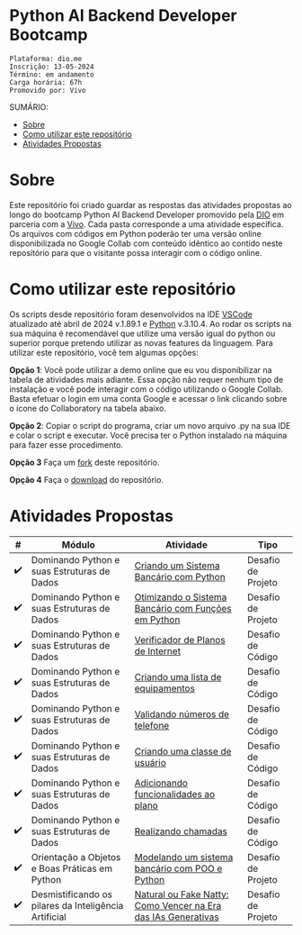 <h1>Python AI Backend Developer Bootcamp</h1>

```
Plataforma: dio.me
Inscrição: 13-05-2024
Término: em andamento
Carga horária: 67h
Promovido por: Vivo
```

SUMÁRIO:

- [Sobre](#sobre)
- [Como utilizar este repositório](#como-utilizar-este-repositório)
- [Atividades Propostas](#atividades-propostas)



# Sobre
Este repositório foi criado guardar as respostas das atividades propostas ao longo do bootcamp Python AI Backend Developer promovido pela [DIO](https://dio.me/) em parceria com a [Vivo](https://vivo.com.br/). Cada pasta corresponde a uma atividade específica. Os arquivos com códigos em Python poderão ter uma versão online disponibilizada no Google Collab com conteúdo idêntico ao contido neste repositório para que o visitante possa interagir com o código online.

# Como utilizar este repositório
Os scripts desde repositório foram desenvolvidos na IDE [VSCode](https://code.visualstudio.com/updates/v1_89) atualizado até abril de 2024 v.1.89.1 e [Python](https://www.python.org/downloads/) v.3.10.4. Ao rodar os scripts na sua máquina é recomendável que utilize uma versão igual do python ou superior porque pretendo utilizar as novas features da linguagem. Para utilizar este repositório, você tem algumas opções:

**Opção 1**:
Você pode utilizar a demo online que eu vou disponibilizar na tabela de atividades mais adiante. Essa opção não requer nenhum tipo de instalação e você pode interagir com o código utilizando o Google Collab. Basta efetuar o login em uma conta Google e acessar o link clicando sobre o ícone do Collaboratory na tabela abaixo.

**Opção 2**: Copiar o script do programa, criar um novo arquivo .py na sua IDE e colar o script e executar. Você precisa ter o Python instalado na máquina para fazer esse procedimento.

**Opção 3**
Faça um [fork](https://docs.github.com/pt/pull-requests/collaborating-with-pull-requests/working-with-forks/fork-a-repo) deste repositório.

**Opção 4**
Faça o [download](https://docs.github.com/pt/repositories/working-with-files/using-files/downloading-source-code-archives) do repositório.

# Atividades Propostas

| #  | Módulo                                     | Atividade                                          | Tipo                   |
|--  |--                                          |--                                                  |--                      |
| ✔️ |Dominando Python e suas Estruturas de Dados | [Criando um Sistema Bancário com Python](https://github.com/gillianoliveira/bootcamp-python-ia-backend-developer/tree/main/desafio-projeto-01-sistema-bancario)             | Desafio de Projeto     |
| ✔️ |Dominando Python e suas Estruturas de Dados | [Otimizando o Sistema Bancário com Funções em Python](https://github.com/gillianoliveira/bootcamp-python-ia-backend-developer/tree/main/desafio-projeto-02-otimizando-sistema-bancario)| Desafio de Projeto     |
| ✔️ |Dominando Python e suas Estruturas de Dados | [Verificador de Planos de Internet](https://github.com/gillianoliveira/bootcamp-python-ia-backend-developer/blob/main/desafios-codigo-fundamentos/desafio-01-verificador-planos-internet.py)                  | Desafio de Código      |
| ✔️ |Dominando Python e suas Estruturas de Dados | [Criando uma lista de equipamentos](https://github.com/gillianoliveira/bootcamp-python-ia-backend-developer/blob/main/desafios-codigo-fundamentos/desafio-02-criando-lista-equipamentos.py)                  | Desafio de Código      |
| ✔️ |Dominando Python e suas Estruturas de Dados | [Validando números de telefone](https://github.com/gillianoliveira/bootcamp-python-ia-backend-developer/blob/main/desafios-codigo-fundamentos/desafio-03-validando-numeros-telefone.py)                      | Desafio de Código      |
| ✔️ |Dominando Python e suas Estruturas de Dados | [Criando uma classe de usuário](https://github.com/gillianoliveira/bootcamp-python-ia-backend-developer/blob/main/desafios-codigo-fundamentos/desafio-04-classe-user.py)                      | Desafio de Código      |
| ✔️ |Dominando Python e suas Estruturas de Dados | [Adicionando funcionalidades ao plano](https://github.com/gillianoliveira/bootcamp-python-ia-backend-developer/blob/main/desafios-codigo-fundamentos/desafio-05-adicionando-funcionalidades.py)               | Desafio de Código      |
| ✔️ |Dominando Python e suas Estruturas de Dados | [Realizando chamadas](https://github.com/gillianoliveira/bootcamp-python-ia-backend-developer/blob/main/desafios-codigo-fundamentos/desafio-06-realizando-chamadas.py)                                | Desafio de Código      |
| ✔️ |Orientação a Objetos e Boas Práticas em Python | [Modelando um sistema bancário com POO e Python](https://github.com/gillianoliveira/bootcamp-python-ia-backend-developer/tree/main/desafio-projeto-03-sistema-bancario-poo)                                | Desafio de Projeto     |
| ✔️ |Desmistificando os pilares da Inteligência Artificial| [Natural ou Fake Natty: Como Vencer na Era das IAs Generativas](https://github.com/gillianoliveira/bootcamp-python-ia-backend-developer/tree/main/desafio-natural_ou_fake_natty)                                | Desafio de Projeto     |